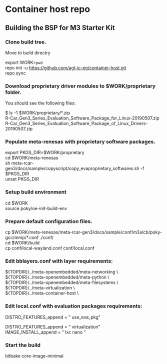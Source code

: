 # Container host repo

## Building the BSP for M3 Starter Kit

### Clone build tree.

Move to build directry

export WORK=`pwd`  
repo init -u https://github.com/agl-ic-eg/container-host.git  
repo sync  

### Download proprietary driver modules to $WORK/proprietary folder.

You should see the following files:

$ ls -1 $WORK/proprietary/*.zip  
R-Car_Gen3_Series_Evaluation_Software_Package_for_Linux-20190507.zip  
R-Car_Gen3_Series_Evaluation_Software_Package_of_Linux_Drivers-20190507.zip  


### Populate meta-renesas with proprietary software packages.

export PKGS_DIR=$WORK/proprietary  
cd $WORK/meta-renesas  
sh meta-rcar-gen3/docs/sample/copyscript/copy_evaproprietary_softwares.sh -f $PKGS_DIR  
unset PKGS_DIR  


### Setup build environment

cd $WORK  
source poky/oe-init-build-env  

### Prepare default configuration files.  

cp $WORK/meta-renesas/meta-rcar-gen3/docs/sample/conf/m3ulcb/poky-gcc/mmp/*.conf ./conf/  
cd $WORK/build  
cp conf/local-wayland.conf conf/local.conf  

### Edit bblayers.conf with layer requirements:

  ${TOPDIR}/../meta-openembedded/meta-networking \  
  ${TOPDIR}/../meta-openembedded/meta-python \  
  ${TOPDIR}/../meta-openembedded/meta-filesystems \  
  ${TOPDIR}/../meta-virtualization \  
  ${TOPDIR}/../meta-container-host \  


### Edit local.conf with evaluation packages requirements:

DISTRO_FEATURES_append = " use_eva_pkg"  

DISTRO_FEATURES_append = " virtualization"  
IMAGE_INSTALL_append = " lxc nano "  

### Start the build

bitbake core-image-minimal  

